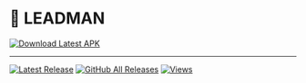 # 📱 LEADMAN


<a href="https://github.com/PINAK-WORK/LEADMAN/releases/latest">
    <img src="https://img.shields.io/badge/Download-Latest%20APK-27C879?style=for-the-badge&logo=android&logoColor=white&labelColor=24292e" alt="Download Latest APK">
</a>


<hr>

</div>

[![Latest Release](https://img.shields.io/github/v/release/PINAK-WORK/LEADMAN?style=for-the-badge&logo=android&logoColor=white&labelColor=24292e&color=27C879)](https://github.com/PINAK-WORK/LEADMAN/releases/latest)
[![GitHub All Releases](https://img.shields.io/github/downloads/PINAK-WORK/LEADMAN/total.svg?style=for-the-badge&logo=github&logoColor=white&labelColor=24292e&color=27C879)](https://github.com/PINAK-WORK/LEADMAN/releases)
[![Views](https://komarev.com/ghpvc/?username=PINAK-WORK&repo=LEADMAN&label=Total+Views&color=27C879&style=for-the-badge)](https://github.com/PINAK-WORK/LEADMAN)

</div>

